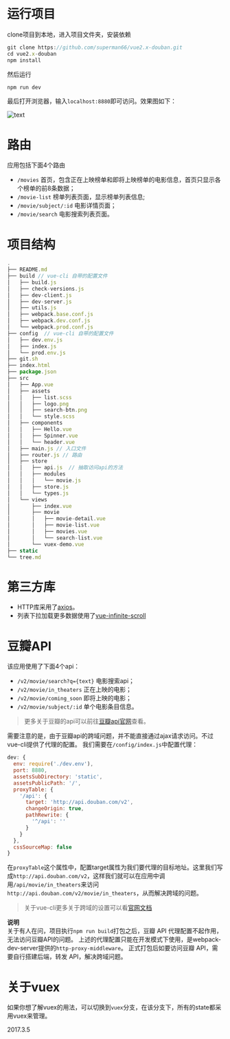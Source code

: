 ﻿# 运行项目
clone项目到本地，进入项目文件夹，安装依赖
```javascript
git clone https://github.com/superman66/vue2.x-douban.git
cd vue2.x-douban
npm install
```
然后运行
```javascript
npm run dev
```
最后打开浏览器，输入`localhost:8880`即可访问。效果图如下：

![text](../master/static/vue-douban-shrink.gif)
# 路由
应用包括下面4个路由
* `/movies` 首页，包含正在上映榜单和即将上映榜单的电影信息，首页只显示各个榜单的前8条数据；
* `/movie-list` 榜单列表页面，显示榜单列表信息;
* `/movie/subject/:id` 电影详情页面；
* `/movie/search` 电影搜索列表页面。

# 项目结构
```javascript
.
├── README.md
├── build // vue-cli 自带的配置文件
│   ├── build.js
│   ├── check-versions.js
│   ├── dev-client.js
│   ├── dev-server.js
│   ├── utils.js
│   ├── webpack.base.conf.js
│   ├── webpack.dev.conf.js
│   └── webpack.prod.conf.js
├── config  // vue-cli 自带的配置文件
│   ├── dev.env.js
│   ├── index.js
│   └── prod.env.js
├── git.sh
├── index.html
├── package.json
├── src
│   ├── App.vue
│   ├── assets
│   │   ├── list.scss
│   │   ├── logo.png
│   │   ├── search-btn.png
│   │   └── style.scss
│   ├── components
│   │   ├── Hello.vue
│   │   ├── Spinner.vue
│   │   └── header.vue
│   ├── main.js // 入口文件
│   ├── router.js // 路由
│   ├── store
│   │   ├── api.js  // 抽取访问api的方法
│   │   ├── modules
│   │   │   └── movie.js
│   │   ├── store.js
│   │   └── types.js
│   └── views
│       ├── index.vue
│       ├── movie
│       │   ├── movie-detail.vue
│       │   ├── movie-list.vue
│       │   ├── movies.vue
│       │   └── search-list.vue
│       └── vuex-demo.vue
├── static
└── tree.md
```

# 第三方库
* HTTP库采用了[axios](https://github.com/mzabriskie/axios)。
* 列表下拉加载更多数据使用了[vue-infinite-scroll](https://github.com/ElemeFE/vue-infinite-scroll)

# 豆瓣API
该应用使用了下面4个api：
* `/v2/movie/search?q={text}` 电影搜索api；
* `/v2/movie/in_theaters` 正在上映的电影；
* `/v2/movie/coming_soon` 即将上映的电影；
* `/v2/movie/subject/:id` 单个电影条目信息。

>更多关于豆瓣的api可以前往[豆瓣api官网](https://developers.douban.com/wiki/?title=guide)查看。

需要注意的是，由于豆瓣api的跨域问题，并不能直接通过ajax请求访问。不过vue-cli提供了代理的配置。
我们需要在`/config/index.js`中配置代理：
```javascript
dev: {
  env: require('./dev.env'),
  port: 8880,
  assetsSubDirectory: 'static',
  assetsPublicPath: '/',
  proxyTable: {
    '/api': {
      target: 'http://api.douban.com/v2',
      changeOrigin: true,
      pathRewrite: {
        '^/api': ''
      }
    }
  },
  cssSourceMap: false
}
```
在`proxyTable`这个属性中，配置target属性为我们要代理的目标地址。这里我们写成`http://api.douban.com/v2`，这样我们就可以在应用中调用`/api/movie/in_theaters`来访问`http://api.douban.com/v2/movie/in_theaters`，从而解决跨域的问题。
>关于vue-cli更多关于跨域的设置可以看[官网文档](http://vuejs-templates.github.io/webpack/)

**说明**
<br>
关于有人在问，项目执行`npm run build`打包之后，豆瓣 API 代理配置不起作用，无法访问豆瓣API的问题。
上述的代理配置只能在开发模式下使用，是webpack-dev-server提供的`http-proxy-middleware`。
正式打包后如要访问豆瓣 API，需要自行搭建后端，转发 API，解决跨域问题。
# 关于vuex
如果你想了解vuex的用法，可以切换到`vuex`分支，在该分支下，所有的state都采用vuex来管理。

2017.3.5
